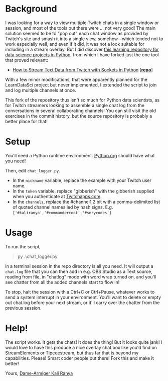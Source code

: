 # Background

I was looking for a way to view multiple Twitch chats in a single window or session, and most of the tools out there were ... not very good! The main solution seemed to be to "pop out" each chat window as provided by Twitch's site and smash it into a single view, somehow--which tended not to work especially well, and even if it did, it was not a look suitable for including in a stream overlay. But I did discover [this learning repository for data science projects in Python](https://github.com/LearnDataSci/articles), from which I have forked just the one tool that proved relevant:

+ [How to Stream Text Data from Twitch with Sockets in Python](https://learndatasci.com/tutorials/how-stream-text-data-twitch-sockets-python/) [[<b>repo</b>](../../tree/master/How%20to%20Stream%20Text%20Data%20from%20Twitch%20with%20Sockets%20in%20Python)]

With a few minor modifications, that were apparently planned for the LearnDataSci project but never implemented, I extended the script to join and log multiple channels at once.

This fork of the repository thus isn't so much for Python data scientists, as for Twitch streamers looking to assemble a single chat log from the conversations in several collaborating channels! You can still visit the old exercises in the commit history, but the source repository is probably a better place for that!

# Setup

You'll need a Python runtime environment. [Python.org](https://www.python.org/downloads/) should have what you need!

Then, edit `chat_logger.py`.

* In the `nickname` variable, replace the example with your Twitch user name.
* In the `token` variable, replace "gibberish" with the gibberish supplied when you authenticate at [Twitchapps.com](https://twitchapps.com/tmi/).
* In the `channels`, replace the #channel1,2 bit with a comma-delimited list of quoted channel names led by hash signs. E.g. `['#kaliranya','#commanderroot','#serycodes']`

# Usage

To run the script,

> py .\chat_logger.py

in a terminal session in the repo directory is all you need. It will output a `chat.log` file that you can then add in e.g. OBS Studio as a Text source, reading from file, in "chatlog" mode with word wrap turned on, and you'll see chatter from all the added channels start to flow in!

To stop, halt the session with a Ctrl+C or Ctrl+Pause, whatever works to send a system interrupt in your environment. You'll want to delete or empty out chat.log before your next stream, or it'll carry over the chatter from the previous session.

# Help!

The script works. It gets the chats! It does the thing!
But it looks quite jank!
I would love to have this produce a nice overlay chat box like you'd find on StreamElements or Tipeeestream, but thus far that is beyond my capabilities.
Please! Smart coder people out there! Fork this and make it better!

Yours,
[Dame-Armiger Kali Ranya](https://twitch.tv/kaliranya)
